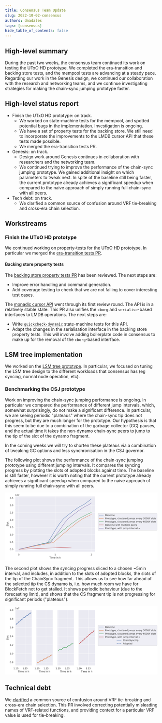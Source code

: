 ```yaml
---
title: Consensus Team Update
slug: 2022-10-02-consensus
authors: dnadales
tags: [consensus]
hide_table_of_contents: false
---
```


## High-level summary

During the past two weeks, the consensus team continued its work on testing the
UTxO HD prototype. We completed the era-transition and backing store tests, and
the mempool tests are advancing at a steady pace. Regarding our work in the
Genesis design, we continued our collaboration with the research and networking
teams, and we continue investigating strategies for making the chain-sync
jumping prototype faster.

## High-level status report

- Finish the UTxO HD prototype: on track.
  - We worked on state-machine tests for the mempool, and spotted potential bugs
    in the implementation. Investigation is ongoing.
  - We have a set of property tests for the backing store. We still need to
    incorporate the improvements to the LMDB cursor API that these tests
    made possible.
  - We merged the era-transition tests PR.
- Genesis: on track.
  - Design work around Genesis continues in collaboration with researchers and
    the networking team.
  - We continued trying to improve the performance of the chain-sync jumping
    prototype. We gained additional insight on which parameters to tweak next.
    In spite of the baseline still being faster, the current prototype already
    achieves a significant speedup when compared to the naive approach of simply
    running full chain-sync with all peers.
- Tech debt: on track.
  - We clarified a common source of confusion around VRF tie-breaking and
    cross-era chain selection.

## Workstreams

### Finish the UTxO HD prototype

We continued working on property-tests for the UTxO HD prototype. In particular
we merged the [era-transition tests
PR](https://github.com/input-output-hk/ouroboros-network/pull/4073).

#### Backing store property tests

The [backing store property tests
PR](https://github.com/input-output-hk/ouroboros-network/pull/4081) has been
reviewed. The next steps are:

- Improve error handling and command generation.
- Add coverage testing to check that we are not failing to cover interesting
  test cases.

The [monadic cursor API](https://github.com/input-output-hk/lmdb-simple/pull/1)
went through its first review round. The API is in a relatively stable state.
This PR also unifies the `cborg` and `serialise`-based interfaces to LMDB
operations. The next steps are:

- Write
  [`quickcheck-dynamic`](https://hackage.haskell.org/package/quickcheck-dynamic)
  state-machine tests for this API.
- Adapt the changes in the serialisation interface in the backing store property
  tests. This will involve adding boilerplate code in consensus to make up for
  the removal of the `cborg`-based interface.

## LSM tree implementation

We worked on the [LSM tree
prototype](https://github.com/input-output-hk/ouroboros-network/issues/4121). In
particular, we focused on tuning the LSM tree design to the different workloads
that consensus has (eg syncing, normal node operation, etc).

### Benchmarking the CSJ prototype

Work on improving the chain-sync jumping performance is ongoing. In particular
we compared the performance of different jump intervals, which, somewhat
surprisingly, do not make a significant difference. In particular, we are seeing
periodic "plateaus" where the chain-sync tip does not progress, but they are
much longer for the prototype. Our hypothesis is that this seem to be due to a
combination of the garbage collector (GC) pauses, and the actual time it takes
the non-dynamo chain-sync peers to jump to the tip of the slot of the dynamo
fragment.

In the coming weeks we will try to shorten these plateaus via a combination of
tweaking GC options and less synchronisation in the CSJ governor.

The following plot shows the performance of the chain-sync jumping prototype
using different jumping intervals. It compares the syncing progress by plotting
the slots of adopted blocks against time. The baseline is still faster, however
it is worth noting that the current prototype already achieves a significant
speedup when compared to the naive approach of simply running full chain-sync
with all peers.

![](/images/consensus/2022-11-02-csj-vs-baseline.svg)

The second plot shows the syncing progress sliced to a chosen ~5min interval,
and includes, in addition to the slots of adopted blocks, the slots of the tip
of the ChainSync fragment. This allows us to see how far ahead of the selected
tip the CS dynamo is, i.e. how much room we have for BlockFetch not to get
stalled. It shows periodic behaviour (due to the forecasting limit), and shows
that the CS fragment tip is not progressing for significant periods
("plateaus").

![](/images/consensus/2022-11-02-csj-vs-baseline-sliced.svg)

## Technical debt

We [clarified](https://github.com/input-output-hk/ouroboros-network/pull/4098) a
common source of confusion around VRF tie-breaking and cross-era chain
selection. This PR involved correcting potentially misleading names of
VRF-related functions, and providing context for a particular VRF value is
used for tie-breaking.
